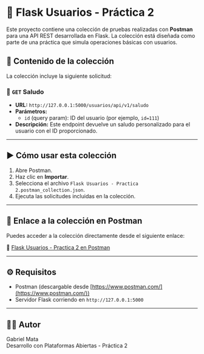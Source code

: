 
# 🧪 Flask Usuarios - Práctica 2

Este proyecto contiene una colección de pruebas realizadas con **Postman** para una API REST desarrollada en Flask. La colección está diseñada como parte de una práctica que simula operaciones básicas con usuarios.

## 📂 Contenido de la colección

La colección incluye la siguiente solicitud:

### 🔹 `GET` Saludo

- **URL:** `http://127.0.0.1:5000/usuarios/api/v1/saludo`
- **Parámetros:**
  - `id` (query param): ID del usuario (por ejemplo, `id=111`)
- **Descripción:** Este endpoint devuelve un saludo personalizado para el usuario con el ID proporcionado.

---

## ▶️ Cómo usar esta colección

1. Abre Postman.
2. Haz clic en **Importar**.
3. Selecciona el archivo `Flask Usuarios - Practica 2.postman_collection.json`.
4. Ejecuta las solicitudes incluidas en la colección.

---

## 📎 Enlace a la colección en Postman

Puedes acceder a la colección directamente desde el siguiente enlace:

🔗 [Flask Usuarios - Practica 2 en Postman](https://gabrielmata.postman.co/workspace/Gabriel-Mata's-Workspace~568cbecd-6ab1-4c67-814a-e544a2e8c8f6/collection/46669417-f580226a-fe88-4b45-9185-ab2d17d828e1?action=share&source=collection_link&creator=46669417)

---

## ⚙️ Requisitos

- Postman (descargable desde [https://www.postman.com/](https://www.postman.com/))
- Servidor Flask corriendo en `http://127.0.0.1:5000`

---

## 🧑‍💻 Autor

Gabriel Mata  
Desarrollo con Plataformas Abiertas - Práctica 2  
